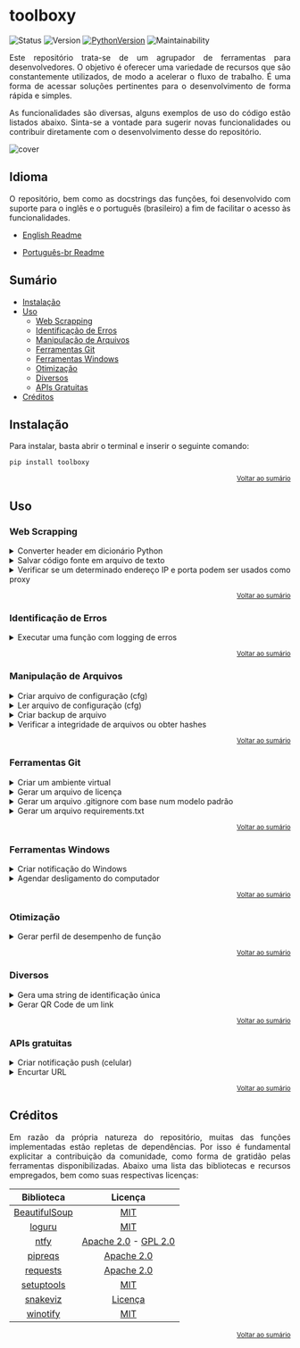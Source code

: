 <div align="left">

# toolboxy

![Status](https://img.shields.io/badge/status-ativo-yellowgreen?style=for-the-badge)
![Version](https://img.shields.io/badge/versão-0.1.0-blue?style=for-the-badge)
[![PythonVersion](https://img.shields.io/badge/python-3.10-blue?style=for-the-badge&logo=python&logoColor=white)](https://www.python.org/downloads/)
![Maintainability](https://img.shields.io/codeclimate/maintainability/Lima-e-Silva/toolboxy?logo=codeclimate&style=for-the-badge)

<p align="justify">
Este repositório trata-se de um agrupador de ferramentas para desenvolvedores. O objetivo é oferecer uma variedade de recursos que são constantemente utilizados, de modo a acelerar o fluxo de trabalho. É uma forma de acessar soluções pertinentes para o desenvolvimento de forma rápida e simples.
</p>

<p align="justify">
As funcionalidades são diversas, alguns exemplos de uso do código estão listados abaixo. Sinta-se a vontade para sugerir novas funcionalidades ou contribuir diretamente com o desenvolvimento desse do repositório.
</p>

![cover](https://github.com/Lima-e-Silva/toolboxy/blob/main/Misc/cover.png)

</div>

## Idioma

<p align="justify">
   O repositório, bem como as docstrings das funções, foi desenvolvido com suporte para o inglês e o português (brasileiro) a fim de facilitar o acesso às funcionalidades.
</p>

- [English Readme](https://github.com/Lima-e-Silva/toolboxy/blob/main/README.md)

- [Português-br Readme](https://github.com/Lima-e-Silva/toolboxy/blob/main/README.pt-br.md)

## Sumário

- [Instalação](#instalação)
- [Uso](#uso)
  - [Web Scrapping](#web-scrapping)
  - [Identificação de Erros](#identificação-de-erros)
  - [Manipulação de Arquivos](#manipulação-de-arquivos)
  - [Ferramentas Git](#ferramentas-git)
  - [Ferramentas Windows](#ferramentas-windows)
  - [Otimização](#otimização)
  - [Diversos](#diversos)
  - [APIs Gratuitas](#apis-gratuitas)
- [Créditos](#créditos)


## Instalação

Para instalar, basta abrir o terminal e inserir o seguinte comando:
 ```cmd
 pip install toolboxy
 ```
 
 <div align='right'>
 
 <sup>[Voltar ao sumário](#sumário)</sup>

 </div>
 
## Uso

### Web Scrapping
<details>
 <summary>Converter header em dicionário Python</summary>
 
 ```python
import toolboxy

headers = """sec-ch-ua-platform: "Windows"
sec-fetch-dest: document
sec-fetch-mode: navigate
sec-fetch-site: same-origin
user-agent: Mozilla/5.0 (Windows NT 10.0; Win64; x64) AppleWebKit/537.36 (KHTML, like Gecko) Chrome/108.0.0.0 Safari/537.36"""

headers_dict = toolboxy.chrome2dict(headers_str=headers)
 ```
 </details>
 
 <details>
 <summary>Salvar código fonte em arquivo de texto</summary>
 
 ```python
import toolboxy

url = 'https://raw.githubusercontent.com/Lima-e-Silva/toolboxy/main/README.md'

toolboxy.html2txt(url=url, output_path='Github-toolboxy.txt')
 ```
 </details>
 
 <details>
 <summary>Verificar se um determinado endereço IP e porta podem ser usados como proxy</summary>
 
 ```python
 import toolboxy
 
 # Endereços de IP e respectivas portas podem ser encontrados aqui: "https://free-proxy-list.net"
 ip = '80.252.5.34'
 port = '7001'
 
 if toolboxy.verify_proxy(ip=ip, port=port):
    print('IP e porta funcionais!')
 ```
 </details>
 
 <div align='right'>
 
 <sup>[Voltar ao sumário](#sumário)</sup>

 </div>
 
 ### Identificação de Erros
 
 <details>
 <summary>Executar uma função com logging de erros</summary>
 
 ```python
 import toolboxy
 
 # Função que está apresentando erros
 def foo(a,b):
    return a/b
 
 toolboxy.debug_function(foo, a=1, b=0, output='logfile')
 ```
 </details>
 
  <div align='right'>
 
  <sup>[Voltar ao sumário](#sumário)</sup>

  </div>
  
 ### Manipulação de Arquivos
 
 <details>
 <summary>Criar arquivo de configuração (cfg)</summary>
 
 ```python
 import toolboxy
 
 config_dict = {
    'seção': {
        'A': '1',
        'B': '2'
    }
 }
 
 toolboxy.create_cfg(file='config.cfg', cfg_dict=config_dict)

 ```
 </details>
 
 <details>
 <summary>Ler arquivo de configuração (cfg)</summary>
 
 ```python
 import toolboxy
 
 config_dict = toolboxy.read_cfg(file='config.cfg')

 ```
 </details>
  
 <details>
 <summary>Criar backup de arquivo</summary>
 
 ```python
 import toolboxy

 toolboxy.backup(file='arquivo_importante.txt', output_path='backups/cópias_de_segurança')

 ```
 </details>
 
 <details>
 <summary>Verificar a integridade de arquivos ou obter hashes</summary>
 
 ```python
 import toolboxy

if toolboxy.check_hash('file.txt', 'backup.txt'):
    print('Integridade Verificada')

file_hash = toolboxy.check_hash('file.txt')
 ```
 </details>
 
  <div align='right'>
 
  <sup>[Voltar ao sumário](#sumário)</sup>

  </div>
  
 ### Ferramentas Git
 
 <details>
 <summary>Criar um ambiente virtual</summary>
 
 ```python
 import toolboxy

toolboxy.create_env()

 ```
 </details>
 
 <details>
 <summary>Gerar um arquivo de licença</summary>
 
 ```python
 import toolboxy

toolboxy.license(license_type='MIT', name='Luiz Paulo Lima e Silva')

 ```
 </details>
 
 <details>
 <summary>Gerar um arquivo .gitignore com base num modelo padrão</summary>
 
 ```python
 import toolboxy

toolboxy.git_ignore(folders=['pasta-pessoal'], extensions=['xlsx', 'pdf'])
 ```
 </details>
 
 <details>
 <summary>Gerar um arquivo requirements.txt</summary>
 
 ```python
 import toolboxy

toolboxy.requirements()
 ```
 </details>
 
  <div align='right'>
 
  <sup>[Voltar ao sumário](#sumário)</sup>

  </div>
  
 ### Ferramentas Windows
 
 <details>
 <summary>Criar notificação do Windows</summary>
 
 ```python
 import toolboxy

toolboxy.notify(
    id='toolboxy',
    title='Demonstração',
    message='Essa notificação trata-se de mera demonstração',
    buttons={'Abrir link': 'https://github.com/Lima-e-Silva/toolboxy/'},
    sound=True,
    audio_loop=False)

 ```
 </details>
 
 <details>
 <summary>Agendar desligamento do computador</summary>
 
 ```python
import toolboxy

toolboxy.shutdown(time=3600, message="Hora de dormir Zzz...")

 ```
 </details>
 
  <div align='right'>
 
  <sup>[Voltar ao sumário](#sumário)</sup>

  </div>
  
 ### Otimização
 
 <details>
 <summary>Gerar perfil de desempenho de função</summary>
 
 ```python
 import toolboxy

def foo(x, y=3):
    for n in range(x):
        print(n**y)

toolboxy.prof('output', foo, 100, y=2)

 ```
 </details>
 
  <div align='right'>
 
  <sup>[Voltar ao sumário](#sumário)</sup>

  </div>
  
 ### Diversos
 
 <details>
 <summary>Gera uma string de identificação única</summary>
 
 ```python
 import toolboxy

id = toolboxy.unique_id(length=6,
                   letters=True,
                   numbers=True,
                   lower_case=False,
                   blocks=4)

# Exemplo de saída: 0AMKPJ-LITCGF-N5A1LM-TCSHZF
 ```
 </details>
 
 
 <details>
 <summary>Gerar QR Code de um link</summary>
 
 ```python
 import toolboxy

toolboxy.QRcode(url='https://github.com/Lima-e-Silva/toolboxy/',
                size=150,
                output='Meu QR Code')

 ```
 </details>
 
 <div align='right'>
 
  <sup>[Voltar ao sumário](#sumário)</sup>

 </div>
  
 ### APIs gratuitas
 
  <details>
 <summary>Criar notificação push (celular)</summary>
 
 ```python
 import toolboxy

TOPIC = 'notifications'  # Mais informações aqui: https://ntfy.sh

toolboxy.smartphone_notify(topic=TOPIC,
                           message='Isso é uma notificação de demonstração',
                           title='Notificação Teste')
 ```
 </details>
 
 <details>
 <summary>Encurtar URL</summary>
 
 ```python
 import toolboxy

url = 'https://www.google.com.br'

if short:= toolboxy.short_url(url):
    print(short)

# Exemplo de Saída: https://gotiny.cc/xr4cs6
 ```
 </details>
 
<div align='right'>

<sup>[Voltar ao sumário](#sumário)</sup>

</div>

## Créditos

<p align="justify">
Em razão da própria natureza do repositório, muitas das funções implementadas estão repletas de dependências. Por isso é fundamental explicitar a contribuição da comunidade, como forma de gratidão pelas ferramentas disponibilizadas. Abaixo uma lista das bibliotecas e recursos empregados, bem como suas respectivas licenças:
</p>

|   Biblioteca   | Licença |
|:--------------:|:-------:|
| [BeautifulSoup](https://www.crummy.com/software/BeautifulSoup/) |   [MIT](https://www.crummy.com/software/BeautifulSoup/)   |
| [loguru](https://github.com/Delgan/loguru) | [MIT](https://github.com/Delgan/loguru/blob/master/LICENSE) |
| [ntfy](https://github.com/binwiederhier/ntfy) | [Apache 2.0](https://github.com/binwiederhier/ntfy/blob/main/LICENSE) - [GPL 2.0](https://github.com/binwiederhier/ntfy/blob/main/LICENSE.GPLv2) |
| [pipreqs](https://github.com/bndr/pipreqs) | [Apache 2.0](https://github.com/bndr/pipreqs/blob/master/LICENSE) |
| [requests](https://github.com/psf/requests) | [Apache 2.0](https://github.com/psf/requests/blob/main/LICENSE) |
| [setuptools](https://github.com/pypa/setuptools) | [MIT](https://github.com/pypa/setuptools/blob/main/LICENSE) |
| [snakeviz](https://github.com/jiffyclub/snakeviz) | [Licença](https://github.com/jiffyclub/snakeviz/blob/master/LICENSE.txt) |
| [winotify](https://github.com/versa-syahptr/winotify) | [MIT](https://github.com/versa-syahptr/winotify/blob/master/LICENSE) |


<div align='right'>

<sup>[Voltar ao sumário](#sumário)</sup>

</div>